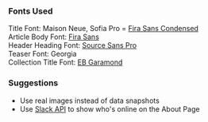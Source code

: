### Fonts Used  
Title Font: Maison Neue, Sofia Pro = [Fira Sans Condensed](https://fonts.google.com/specimen/Fira+Sans+Condensed)  
Article Body Font: [Fira Sans](https://fonts.google.com/specimen/Fira+Sans)  
Header Heading Font: [Source Sans Pro](https://fonts.google.com/specimen/Source+Sans+Pro)  
Teaser Font: Georgia  
Collection Title Font: [EB Garamond](https://fonts.google.com/specimen/EB+Garamond)   

### Suggestions
* Use real images instead of data snapshots
* Use [Slack API](https://api.slack.com/docs/presence) to show who's online on the About Page  
